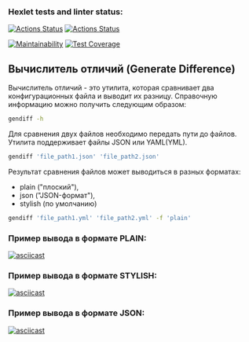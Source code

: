 ### Hexlet tests and linter status:
[![Actions Status](https://github.com/AnastaIz/python-project-50/workflows/hexlet-check/badge.svg)](https://github.com/AnastaIz/python-project-50/actions)
[![Actions Status](https://github.com/AnastaIz/python-project-50/workflows/gendiff_ci/badge.svg)](https://github.com/AnastaIz/python-project-50/actions)

[![Maintainability](https://api.codeclimate.com/v1/badges/8ed7ef494ebeaf32d891/maintainability)](https://codeclimate.com/github/AnastaIz/python-project-50/maintainability) 
[![Test Coverage](https://api.codeclimate.com/v1/badges/8ed7ef494ebeaf32d891/test_coverage)](https://codeclimate.com/github/AnastaIz/python-project-50/test_coverage)


## Вычислитель отличий (Generate Difference)

Вычислитель отличий - это утилита, которая сравнивает два конфигурационных файла и выводит их разницу.
Справочную информацию можно получить следующим образом:

```bash
gendiff -h
```

Для сравнения двух файлов необходимо передать пути до файлов. Утилита поддерживает файлы JSON или YAML(YML).

```bash
gendiff 'file_path1.json' 'file_path2.json'
```

Результат сравнения файлов может выводиться в разных форматах: 
* plain ("плоский"),
* json ("JSON-формат"),
* stylish (по умолчанию)

```bash
gendiff 'file_path1.yml' 'file_path2.yml' -f 'plain'
```

### Пример вывода в формате PLAIN:

[![asciicast](https://asciinema.org/a/G3YDOphQG5CtCStIlBiucY4wU.svg)](https://asciinema.org/a/G3YDOphQG5CtCStIlBiucY4wU)

### Пример вывода в формате STYLISH:

[![asciicast](https://asciinema.org/a/UMTYTauEfI3fVJ6MoM1gMdWZz.svg)](https://asciinema.org/a/UMTYTauEfI3fVJ6MoM1gMdWZz)

### Пример вывода в формате JSON:

[![asciicast](https://asciinema.org/a/EqN2iaOXfDDvlAoSBBb7u7p4W.svg)](https://asciinema.org/a/EqN2iaOXfDDvlAoSBBb7u7p4W)
